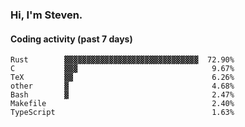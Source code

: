 ### Hi, I'm Steven.

#### Coding activity (past 7 days)
```
Rust        ▓▓▓▓▓▓▓▓▓▓▓▓▓▓▓▓▓▓▓▓▓▓▓▓▓▓▓▓▓▓  72.90%
C           ▓▓▓                              9.67%
TeX         ▓▓                               6.26%
other       ▓                                4.68%
Bash        ▓                                2.47%
Makefile                                     2.40%
TypeScript                                   1.63%
```
